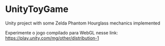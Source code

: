 # UnityToyGame
Unity project with some Zelda Phantom Hourglass mechanics implemented

Experimente o jogo compilado para WebGL nesse link: https://play.unity.com/mg/other/distribution-1
